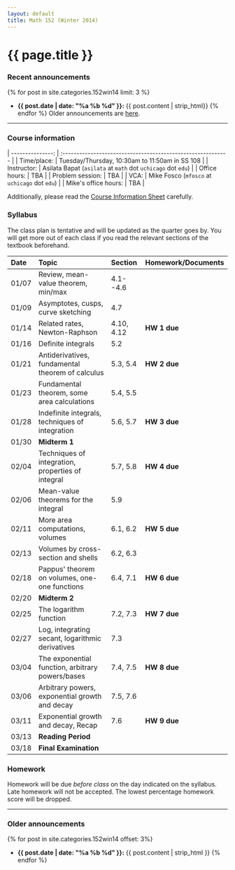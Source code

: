 ```yaml
---
layout: default
title: Math 152 (Winter 2014)
---
```


# {{ page.title }}

### Recent announcements
{% for post in site.categories.152win14 limit: 3 %}
* **{{ post.date | date: "%a %b %d" }}:** {{ post.content | strip_html}}
{% endfor %}
Older announcements are [here](#older-announcements).

----

### Course information
<div class="infotable">

| ---------------:     | :----------------------------------------------------------- |
| Time/place:          | Tuesday/Thursday, 10:30am to 11:50am in SS 108               |
| Instructor:          | Asilata Bapat (`asilata` at `math` dot `uchicago` dot `edu`) |
| Office hours:        | TBA                                                          |
| Problem session:     | TBA                                                          |
| VCA:                 | Mike Fosco (`mfosco` at `uchicago` dot `edu`)                |
| Mike's office hours: | TBA                                                          |

</div>

Additionally, please read the [Course Information Sheet](courseinformationsheet.pdf) carefully.

### Syllabus
The class plan is tentative and will be updated as the quarter goes by. You will get more out of each class if you read the relevant sections of the textbook beforehand.
<div class="classplan">

| Date  | Topic                                             | Section    | Homework/Documents   |
| :---- | :-----------------------------                    | :--------- | :------------------- |
| 01/07 | Review, mean-value theorem, min/max               | 4.1--4.6   |                      |
| 01/09 | Asymptotes, cusps, curve sketching                | 4.7        |                      |
| 01/14 | Related rates, Newton-Raphson                     | 4.10, 4.12 | **HW 1 due**         |
| 01/16 | Definite integrals                                | 5.2        |                      |
| 01/21 | Antiderivatives, fundamental theorem of calculus  | 5.3, 5.4   | **HW 2 due**         |
| 01/23 | Fundamental theorem, some area calculations       | 5.4, 5.5   |                      |
| 01/28 | Indefinite integrals, techniques of integration   | 5.6, 5.7   | **HW 3 due**         |
| 01/30 | **Midterm 1**                                     |            |                      |
| 02/04 | Techniques of integration, properties of integral | 5.7, 5.8   | **HW 4 due**         |
| 02/06 | Mean-value theorems for the integral              | 5.9        |                      |
| 02/11 | More area computations, volumes                   | 6.1, 6.2   | **HW 5 due**         |
| 02/13 | Volumes by cross-section and shells               | 6.2, 6.3   |                      |
| 02/18 | Pappus' theorem on volumes, one-one functions     | 6.4, 7.1   | **HW 6 due**         |
| 02/20 | **Midterm 2**                                     |            |                      |
| 02/25 | The logarithm function                            | 7.2, 7.3   | **HW 7 due**         |
| 02/27 | Log, integrating secant, logarithmic derivatives  | 7.3        |                      |
| 03/04 | The exponential function, arbitrary powers/bases  | 7.4, 7.5   | **HW 8 due**         |
| 03/06 | Arbitrary powers, exponential growth and decay    | 7.5, 7.6   |                      |
| 03/11 | Exponential growth and decay, Recap               | 7.6        | **HW 9 due**         |
| 03/13 | **Reading Period**                                |            |                      |
| 03/18 | **Final Examination**                             |            |                      |


</div>

### Homework
Homework will be due _before class_ on the day indicated on the syllabus. Late homework will not be accepted. The lowest percentage homework score will be dropped.

----
### Older announcements
{% for post in site.categories.152win14 offset: 3%}
* **{{ post.date | date: "%a %b %d" }}:** {{ post.content | strip_html }}
{% endfor %}

